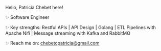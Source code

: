 Hello, Patricia Chebet here!

✨ Software Engineer

✨ Key strengths: Restful APIs | API Design | Golang 
| ETL Pipelines with Apache Nifi | Message streaming with Kafka and RabbitMQ

✨ Reach me on: chebetcpatricia@gmail.com

<!--
**PatriciaChebet/PatriciaChebet** is a ✨ _special_ ✨ repository because its `README.md` (this file) appears on your GitHub profile.

Here are some ideas to get you started:
- 
-->

